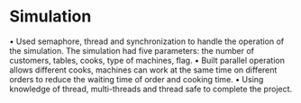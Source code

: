 # Simulation

•	Used semaphore, thread and synchronization to handle the operation of the simulation. The simulation had five parameters: the number of customers, tables, cooks, type of machines, flag.
•	Built parallel operation allows different cooks, machines can work at the same time on different orders to reduce the waiting time of order and cooking time.
•	Using knowledge of thread, multi-threads and thread safe to complete the project.
